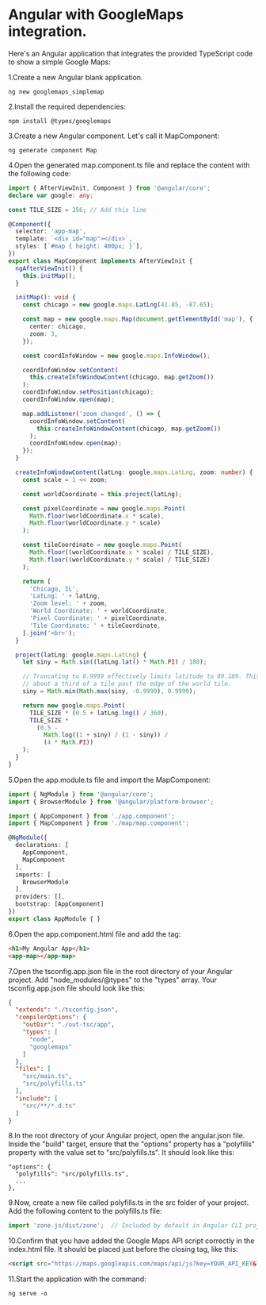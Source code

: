 # Angular with GoogleMaps integration.

Here's an Angular application that integrates the provided TypeScript code to show a simple Google Maps:

1.Create a new Angular blank application.
```
ng new googlemaps_simplemap
```

2.Install the required dependencies:
```
npm install @types/googlemaps
```

3.Create a new Angular component. Let's call it MapComponent:
```
ng generate component Map
```

4.Open the generated map.component.ts file and replace the content with the following code:
```typescript
import { AfterViewInit, Component } from '@angular/core';
declare var google: any;

const TILE_SIZE = 256; // Add this line

@Component({
  selector: 'app-map',
  template: `<div id="map"></div>`,
  styles: [`#map { height: 400px; }`],
})
export class MapComponent implements AfterViewInit {
  ngAfterViewInit() {
    this.initMap();
  }

  initMap(): void {
    const chicago = new google.maps.LatLng(41.85, -87.65);

    const map = new google.maps.Map(document.getElementById('map'), {
      center: chicago,
      zoom: 3,
    });

    const coordInfoWindow = new google.maps.InfoWindow();

    coordInfoWindow.setContent(
      this.createInfoWindowContent(chicago, map.getZoom())
    );
    coordInfoWindow.setPosition(chicago);
    coordInfoWindow.open(map);

    map.addListener('zoom_changed', () => {
      coordInfoWindow.setContent(
        this.createInfoWindowContent(chicago, map.getZoom())
      );
      coordInfoWindow.open(map);
    });
  }

  createInfoWindowContent(latLng: google.maps.LatLng, zoom: number) {
    const scale = 1 << zoom;

    const worldCoordinate = this.project(latLng);

    const pixelCoordinate = new google.maps.Point(
      Math.floor(worldCoordinate.x * scale),
      Math.floor(worldCoordinate.y * scale)
    );

    const tileCoordinate = new google.maps.Point(
      Math.floor((worldCoordinate.x * scale) / TILE_SIZE),
      Math.floor((worldCoordinate.y * scale) / TILE_SIZE)
    );

    return [
      'Chicago, IL',
      'LatLng: ' + latLng,
      'Zoom level: ' + zoom,
      'World Coordinate: ' + worldCoordinate,
      'Pixel Coordinate: ' + pixelCoordinate,
      'Tile Coordinate: ' + tileCoordinate,
    ].join('<br>');
  }

  project(latLng: google.maps.LatLng) {
    let siny = Math.sin((latLng.lat() * Math.PI) / 180);

    // Truncating to 0.9999 effectively limits latitude to 89.189. This is
    // about a third of a tile past the edge of the world tile.
    siny = Math.min(Math.max(siny, -0.9999), 0.9999);

    return new google.maps.Point(
      TILE_SIZE * (0.5 + latLng.lng() / 360),
      TILE_SIZE *
        (0.5 -
          Math.log((1 + siny) / (1 - siny)) /
          (4 * Math.PI))
    );
  }
}
```

5.Open the app.module.ts file and import the MapComponent:
```typescript
import { NgModule } from '@angular/core';
import { BrowserModule } from '@angular/platform-browser';

import { AppComponent } from './app.component';
import { MapComponent } from './map/map.component';

@NgModule({
  declarations: [
    AppComponent,
    MapComponent
  ],
  imports: [
    BrowserModule
  ],
  providers: [],
  bootstrap: [AppComponent]
})
export class AppModule { }
```

6.Open the app.component.html file and add the <app-map></app-map> tag:
```html
<h1>My Angular App</h1>
<app-map></app-map>
```

7.Open the tsconfig.app.json file in the root directory of your Angular project.
Add "node_modules/@types" to the "types" array. Your tsconfig.app.json file should look like this:
```json
{
  "extends": "./tsconfig.json",
  "compilerOptions": {
    "outDir": "./out-tsc/app",
    "types": [
      "node",
      "googlemaps"
    ]
  },
  "files": [
    "src/main.ts",
    "src/polyfills.ts"
  ],
  "include": [
    "src/**/*.d.ts"
  ]
}
```

8.In the root directory of your Angular project, open the angular.json file.
Inside the "build" target, ensure that the "options" property has a "polyfills" property with the value set to "src/polyfills.ts". It should look like this:

```
"options": {
  "polyfills": "src/polyfills.ts",
  ...
},
```

9.Now, create a new file called polyfills.ts in the src folder of your project. Add the following content to the polyfills.ts file:
```typescript
import 'zone.js/dist/zone';  // Included by default in Angular CLI projects
```


10.Confirm that you have added the Google Maps API script correctly in the index.html file. It should be placed just before the closing </body> tag, like this:
```html
<script src="https://maps.googleapis.com/maps/api/js?key=YOUR_API_KEY&libraries=places"></script>
```

11.Start the application with the command:
```
ng serve -o
```
